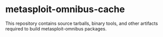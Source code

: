 # metasploit-omnibus-cache

This repository contains source tarballs, binary tools, and other
artifacts required to build metasploit-omnibus packages.
